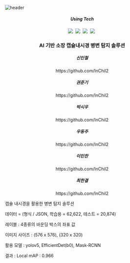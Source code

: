 ![header](https://capsule-render.vercel.app/api?type=waving&color=random&text=Detection_of_Lesions&animation=fadeIn&fontColor=B5B5B6)

<h5 align='center'> Using Tech </h5>

<p align='center'>
  <img src="https://img.shields.io/badge/Python-3766AB?style=flat-square&logo=Python&logoColor=white"/></a>&nbsp
  <img src="https://img.shields.io/badge/Jupyter-F37626?style=flat-square&logo=Jupyter&logoColor=white"/></a>&nbsp
  <img src="https://img.shields.io/badge/Colab-F9AB00?style=flat-square&logo=Google Colab&logoColor=white"/></a>&nbsp
  <img src="https://img.shields.io/badge/Numpy-013243?style=flat-square&logo=Numpy&logoColor=white"/></a>&nbsp
</p>


<h3 align='center'>AI 기반 소장 캡슐내시경 병변 탐지 솔루션</h3>

<h5 align='center'> 신인철 </h5>
<p align='center'>https://github.com/InChil2</p>
<h5 align='center'> 권준기 </h5>
<p align='center'>https://github.com/InChil2</p>
<h5 align='center'> 박시우 </h5>
<p align='center'>https://github.com/InChil2</p>
<h5 align='center'> 우동주 </h5>
<p align='center'>https://github.com/InChil2</p>
<h5 align='center'> 이민찬 </h5>
<p align='center'>https://github.com/InChil2</p>
<h5 align='center'> 최한결 </h5>
<p align='center'>https://github.com/InChil2</p>

<p> 캡슐 내시경을 활용한 병변 탐지 솔루션</p>
<p> 데이터 = (형식 / JSON, 학습용 = 62,622, 테스트 = 20,874)</p>
<p> 레이블 : 4종류의 바운딩 박스의 좌표 값</p>
<p> 이미지 사이즈 : (576 x 576), (320 x 320)</p>
<p> 활용 모델 : yolov5, EfficientDet(b0), Mask-RCNN </p>
<p> 결과 : Local mAP : 0.966 </p>

